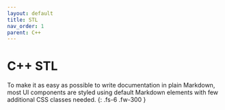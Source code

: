 ```yaml
---
layout: default
title: STL
nav_order: 1
parent: C++
---
```


# C++ STL

To make it as easy as possible to write documentation in plain Markdown, most UI components are styled using default Markdown elements with few additional CSS classes needed.
{: .fs-6 .fw-300 }